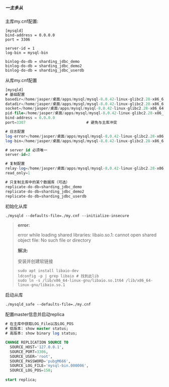 ##### 一主多从

主库my.cnf配置:

```mysql
[mysqld]
bind-address = 0.0.0.0
port = 3306

server-id = 1
log-bin = mysql-bin

binlog-do-db = sharding_jdbc_demo
binlog-do-db = sharding_jdbc_demo2
binlog-do-db = sharding_jdbc_userdb
```



从库my.cnf配置

```sql
[mysqld]
# 基础配置
basedir=/home/jasper/桌面/apps/mysql/mysql-8.0.42-linux-glibc2.28-x86_64         # 修改为你的MySQL解压目录（即bin的上级）
datadir=/home/jasper/桌面/apps/mysql/mysql-8.0.42-linux-glibc2.28-x86_64/mysql_data
socket=/home/jasper/桌面/apps/mysql/mysql-8.0.42-linux-glibc2.28-x86_64/mysql.sock
pid-file=/home/jasper/桌面/apps/mysql/mysql-8.0.42-linux-glibc2.28-x86_64/mysql.pid
bind-address = 0.0.0.0
port=3307                           # 避免与主库冲突

# 日志配置
log-error=/home/jasper/桌面/apps/mysql/mysql-8.0.42-linux-glibc2.28-x86_64/mysql.err
log-bin=/home/jasper/桌面/apps/mysql/mysql-8.0.42-linux-glibc2.28-x86_64/mysql-bin.log

# server id 必须唯一
server-id=2

# 复制配置
relay-log=/home/jasper/桌面/apps/mysql/mysql-8.0.42-linux-glibc2.28-x86_64/mysql-relay-bin
read_only=1

# 只复制主库中的某个数据库（可选）
replicate-do-db=sharding_jdbc_demo
replicate-do-db=sharding_jdbc_demo2
replicate-do-db=sharding_jdbc_userdb
```



初始化从库

```shell
./mysqld --defaults-file=./my.cnf --initialize-insecure
```

> **error:**
>
> error while loading shared libraries: libaio.so.1: cannot open shared object file: No such file or directory
>
> **解决:**
>
> 安装并创建软链接
>
> ```shell
> sudo apt install libaio-dev
> ldconfig -p | grep libaio # 找到此lib
> sudo ln -s /lib/x86_64-linux-gnu/libaio.so.1t64 /lib/x86_64-linux-gnu/libaio.so.1
> ```
>
> 

启动从库

```shell
./mysqld_safe --defaults-file=./my.cnf
```

配置master信息并启动replica

```sql
# 在主库中获取LOG_File以及LOG_POS
# 低版本: show master status;
# 高版本: show binary log status;

CHANGE REPLICATION SOURCE TO
  SOURCE_HOST='127.0.0.1',
  SOURCE_PORT=3306,
  SOURCE_USER='root',
  SOURCE_PASSWORD='pubgM666',
  SOURCE_LOG_FILE='mysql-bin.000006',
  SOURCE_LOG_POS=158;
  
start replica;
```

